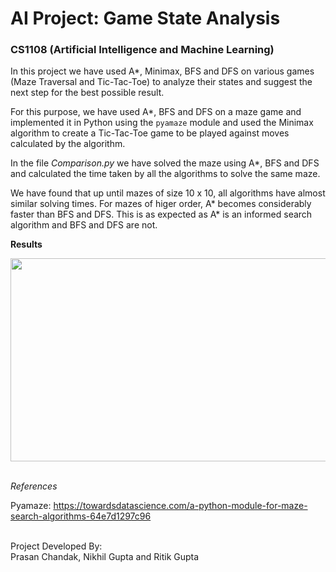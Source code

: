 # AI Project: Game State Analysis

### CS1108 (Artificial Intelligence and Machine Learning)

In this project we have used A*, Minimax, BFS and DFS on various games (Maze Traversal and Tic-Tac-Toe) to analyze their states and suggest the next step for the best possible result.

For this purpose, we have used A*, BFS and DFS on a maze game and implemented it in Python using the `pyamaze` module and used the Minimax algorithm to create a Tic-Tac-Toe game 
to be played against moves calculated by the algorithm.

In the file *Comparison.py* we have solved the maze using A*, BFS and DFS and calculated the time taken by all the algorithms to solve the same maze.

We have found that up until mazes of size 10 x 10, all algorithms have almost similar solving times. For mazes of higer order, A* becomes considerably faster than BFS and DFS. 
This is as expected as A* is an informed search algorithm and BFS and DFS are not. 

**Results**

<p align='center'>
  <img src = 'https://user-images.githubusercontent.com/56474916/145628796-2f0be2cb-d88b-441f-8a1e-4525e45cd064.png' width="700" height="325" />
</p>

\
*References*

Pyamaze: https://towardsdatascience.com/a-python-module-for-maze-search-algorithms-64e7d1297c96

\
Project Developed By:\
Prasan Chandak, Nikhil Gupta and Ritik Gupta
